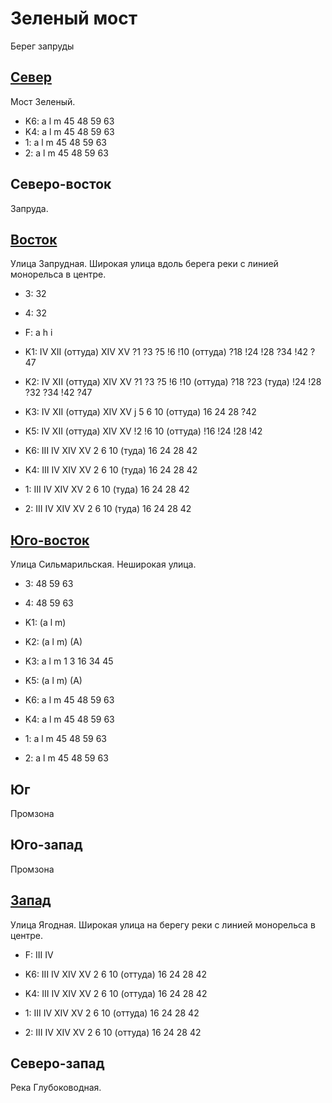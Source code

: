 # Зеленый мост

Берег запруды

## [Север](./10490125.md)

Мост Зеленый.

* K6:   a   l   m
        45  48  59  63
* K4:   a   l   m
        45  48  59  63
* 1:    a   l   m
        45  48  59  63
* 2:    a   l   m
        45  48  59  63

## Северо-восток

Запруда.

## [Восток](./500120.md)

Улица Запрудная.
Широкая улица вдоль берега реки с линией монорельса в центре.

* 3:    32
* 4:    32
* F:    a   h   i
* K1:   IV  XII (оттуда)    XIV XV
        ?1  ?3  ?5  !6  !10 (оттуда)    ?18 !24 !28 ?34 !42 ?47
* K2:   IV  XII (оттуда)    XIV XV
        ?1  ?3  ?5  !6  !10 (оттуда)    ?18 ?23 (туда)  !24 !28 ?32 ?34 !42 ?47
* K3:   IV  XII (оттуда)    XIV XV
        j
        5   6   10 (оттуда) 16  24  28  ?42
* K5:   IV  XII (оттуда)    XIV XV
        !2  !6  10 (оттуда) !16 !24 !28 !42

* K6:   III IV  XIV XV
        2   6   10 (туда)   16  24  28  42
* K4:   III IV  XIV XV
        2   6   10 (туда)   16  24  28  42
* 1:    III IV  XIV XV
        2   6   10 (туда)   16  24  28  42
* 2:    III IV  XIV XV
        2   6   10 (туда)   16  24  28  42

## [Юго-восток](./500125.md)

Улица Сильмарильская.
Неширокая улица.

* 3:    48  59  63
* 4:    48  59  63
* K1:   (a  l   m)
* K2:   (a  l   m)
        (A)
* K3:   a   l   m
        1   3   16  34  45
* K5:   (a  l   m)
        (A)

* K6:   a   l   m
        45  48  59  63
* K4:   a   l   m
        45  48  59  63
* 1:    a   l   m
        45  48  59  63
* 2:    a   l   m
        45  48  59  63

## Юг

Промзона

## Юго-запад

Промзона

## [Запад](./470120.md)

Улица Ягодная.
Широкая улица на берегу реки с линией монорельса в центре.

* F:    III IV

* K6:   III IV  XIV XV
        2   6   10 (оттуда) 16  24  28  42
* K4:   III IV  XIV XV
        2   6   10 (оттуда) 16  24  28  42
* 1:    III IV  XIV XV
        2   6   10 (оттуда) 16  24  28  42
* 2:    III IV  XIV XV
        2   6   10 (оттуда) 16  24  28  42

## Северо-запад

Река Глубоководная.
